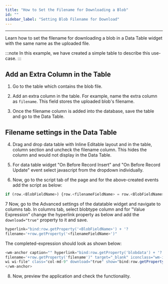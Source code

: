 ```yaml
---
title: "How to Set the Filename for Downloading a Blob"
id: ""
sidebar_label: "Setting Blob Filename for Download"
---
```

---

Learn how to set the filename for downloading a blob in a Data Table widget with the same name as the uploaded file.

:::note
In this example, we have created a simple table to describe this use-case.
:::

## Add an Extra Column in the Table

1. Go to the table which contains the blob file.

2. Add an extra column in the table. For example, name the extra column as `filename`. This field stores the uploaded blob's filename.

3. Once the filename column is added into the database, save the table and go to the Data Table.

## Filename settings in the Data Table

4. Drag and drop data table with Inline Editable layout and in the table, column section and uncheck the filename column. This hides the column and would not display in the Data Table.

5. For data table widget "On Before Record Insert" and "On Before Record Update" event select javascript from the dropdown individually.

6. Now, go to the script tab of the page and for the above-created events add the script as below:

```js
if (row.<BlobFieldName>) {row.<filenameFieldName> = row.<BlobFieldName>.name;}
```

7 Now, go to the Advanced settings of the datatable widget and navigate to columns tab. In columns tab, select blobtype column and for "Value Expression" change the hyperlink property as below and add the `download="true"` property to it and save.

```js
hyperlink="bind:row.getProperty('<BlobFieldName>') + '?
filename='+row.getProperty('<filenameFieldName>')"
```

The completed-expression should look as shown below:

```js
<wm-anchor caption="" hyperlink="bind:row.getProperty('blobdata') + '?
filename='+row.getProperty('filename')" target="_blank" iconclass="wm-icon wm-icon24 
wi wi-file" class="col-md-9" download="true" show="bind:row.getProperty('blobdata')!= null">
</wm-anchor>
```

8. Now, preview the application and check the functionality.